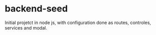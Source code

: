 # backend-seed
Initial projetct in node js, with configuration done as routes, controles, services and modal.
